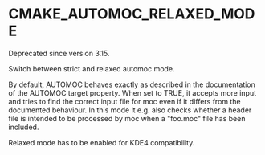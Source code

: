   

# CMAKE_AUTOMOC_RELAXED_MODE  

Deprecated since version 3.15.
  

Switch between strict and relaxed automoc mode.  

By default, AUTOMOC behaves exactly as described in the
documentation of the AUTOMOC target property.  When set to
TRUE, it accepts more input and tries to find the correct input file for
moc even if it differs from the documented behaviour.  In this mode it
e.g.  also checks whether a header file is intended to be processed by moc
when a "foo.moc" file has been included.  

Relaxed mode has to be enabled for KDE4 compatibility.  

